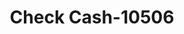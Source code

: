 ---
f_zip-code: 37863
f_state-code: TN
title: Check Cash-10506
f_phone: 865-774-0038
f_city-only: Pigeon Forge
f_address: 2225 Parkway Pigeon Forge
f_location-unique-id: '10506'
slug: check-cash-10506
updated-on: '2024-05-30T13:46:58.046Z'
created-on: '2024-05-30T13:36:59.803Z'
published-on: '2024-05-30T13:54:32.469Z'
f_city-state: cms/city/pigeon-forge-tn.md
f_company: cms/company/check-cash.md
f_state: cms/state/tennessee.md
layout: '[payday-loan].html'
tags: payday-loan
---